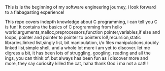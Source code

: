 This is is the beginning of my software engineering journey, i look forward to a flabagasting experience!

This repo covers indepth knowledge about C programming, i can tell you C is fun!
It contains the basics of C programming from hello world,arguments,malloc,preprocessors,function pointer,variables,if else and loops, pointer and pointer to pointer to pointers lol!,recursion,static libraries,linked list,singly list, bit manipulation, i/o files manipulations,doubly linked list,simple shell, and a whole lot more i am yet to discover. 
let me digress a bit,
it has been lots of struggling, googling, reading and all the ings, you can think of, but always has been fun as i discover more and more, they say curiosity killed the cat, haha thank God i ma not a cat!!! 